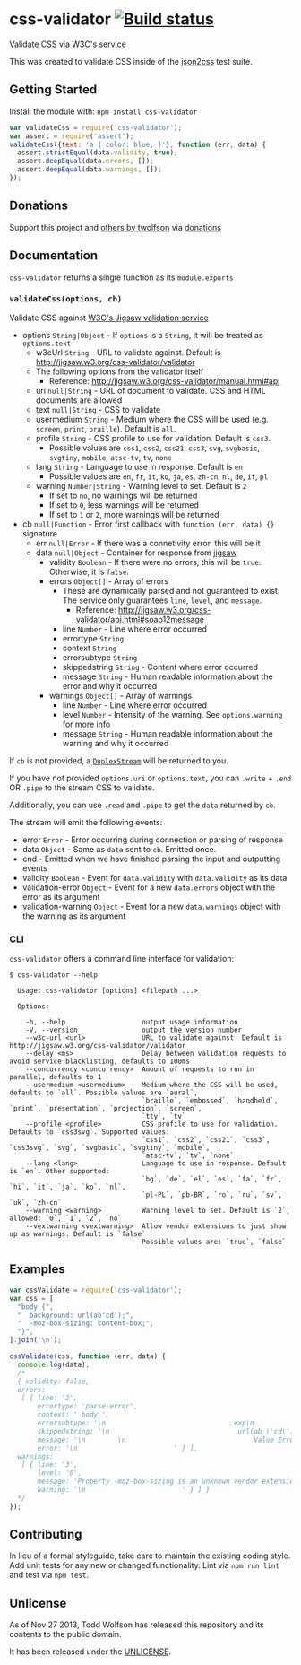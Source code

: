 # css-validator [![Build status](https://travis-ci.org/twolfson/css-validator.png?branch=master)](https://travis-ci.org/twolfson/css-validator)

Validate CSS via [W3C's service][jigsaw]

[jigsaw]: http://jigsaw.w3.org/css-validator/

This was created to validate CSS inside of the [json2css][] test suite.

[json2css]: https://github.com/twolfson/json2css

## Getting Started
Install the module with: `npm install css-validator`

```js
var validateCss = require('css-validator');
var assert = require('assert');
validateCss({text: 'a { color: blue; }'}, function (err, data) {
  assert.strictEqual(data.validity, true);
  assert.deepEqual(data.errors, []);
  assert.deepEqual(data.warnings, []);
});
```

## Donations
Support this project and [others by twolfson][projects] via [donations][support-me]

[projects]: http://twolfson.com/projects
[support-me]: http://twolfson.com/support-me

## Documentation
`css-validator` returns a single function as its `module.exports`

### `validateCss(options, cb)`
Validate CSS against [W3C's Jigsaw validation service][jigsaw]

- options `String|Object` - If `options` is a `String`, it will be treated as `options.text`
    - w3cUrl `String` - URL to validate against. Default is http://jigsaw.w3.org/css-validator/validator
    - The following options from the validator itself
        - Reference: http://jigsaw.w3.org/css-validator/manual.html#api
    - uri `null|String` - URL of document to validate. CSS and HTML documents are allowed
    - text `null|String` - CSS to validate
    - usermedium `String` - Medium where the CSS will be used (e.g. `screen`, `print`, `braille`). Default is `all`.
    - profile `String` - CSS profile to use for validation. Default is `css3`.
        - Possible values are
         `css1`, `css2`, `css21`, `css3`, `svg`, `svgbasic`, `svgtiny`, `mobile`, `atsc-tv`, `tv`, `none`
    - lang `String` - Language to use in response. Default is `en`
        - Possible values are `en`, `fr`, `it`, `ko`, `ja`, `es`, `zh-cn`, `nl`, `de`, `it`, `pl`
    - warning `Number|String` - Warning level to set. Default is `2`
        - If set to `no`, no warnings will be returned
        - If set to `0`, less warnings will be returned
        - If set to `1` or `2`, more warnings will be returned
- cb `null|Function` - Error first callback with `function (err, data) {}` signature
    - err `null|Error` - If there was a connetivity error, this will be it
    - data `null|Object` - Container for response from [jigsaw][]
        - validity `Boolean` - If there were no errors, this will be `true`. Otherwise, it is `false`.
        - errors `Object[]` - Array of errors
            - These are dynamically parsed and not guaranteed to exist. The service only guarantees `line`, `level`, and `message`.
                - Reference: http://jigsaw.w3.org/css-validator/api.html#soap12message
            - line `Number` - Line where error occurred
            - errortype `String`
            - context `String`
            - errorsubtype `String`
            - skippedstring `String` - Content where error occurred
            - message `String` - Human readable information about the error and why it occurred
        - warnings `Object[]` - Array of warnings
            - line `Number` - Line where error occurred
            - level `Number` - Intensity of the warning. See `options.warning` for more info
            - message `String` - Human readable information about the warning and why it occurred

If `cb` is not provided, a [`DuplexStream`][] will be returned to you.

If you have not provided `options.uri` or `options.text`, you can `.write` + `.end` OR `.pipe` to the stream CSS to validate.

Additionally, you can use `.read` and `.pipe` to get the `data` returned by `cb`.

The stream will emit the following events:

- error `Error` - Error occurring during connection or parsing of response
- data `Object` - Same as `data` sent to `cb`. Emitted once.
- end - Emitted when we have finished parsing the input and outputting events
- validity `Boolean` - Event for `data.validity` with `data.validity` as its data
- validation-error `Object` - Event for a new `data.errors` object with the error as its argument
- validation-warning `Object` - Event for a new `data.warnings` object with the warning as its argument

[`DuplexStream`]: https://github.com/isaacs/readable-stream#class-streamduplex

### CLI
`css-validator` offers a command line interface for validation:

```
$ css-validator --help

  Usage: css-validator [options] <filepath ...>

  Options:

    -h, --help                   output usage information
    -V, --version                output the version number
    --w3c-url <url>              URL to validate against. Default is http://jigsaw.w3.org/css-validator/validator
    --delay <ms>                 Delay between validation requests to avoid service blacklisting, defaults to 100ms
    --concurrency <concurrency>  Amount of requests to run in parallel, defaults to 1
    --usermedium <usermedium>    Medium where the CSS will be used, defaults to `all`. Possible values are `aural`,
                                 `braille`, `embossed`, `handheld`, `print`, `presentation`, `projection`, `screen`,
                                 `tty`, `tv`
    --profile <profile>          CSS profile to use for validation. Defaults to `css3svg`. Supported values:
                                 `css1`, `css2`, `css21`, `css3`, `css3svg`, `svg`, `svgbasic`, `svgtiny`, `mobile`,
                                 `atsc-tv`, `tv`, `none`
    --lang <lang>                Language to use in response. Default is `en`. Other supported: 
                                 `bg`, `de`, `el`, `es`, `fa`, `fr`, `hi`, `it`, `ja`, `ko`, `nl`,
                                 `pl-PL`, `pb-BR`, `ro`, `ru`, `sv`, `uk`, `zh-cn`
    --warning <warning>          Warning level to set. Default is `2`, allowed: `0`, `1`, `2`, `no`
    --vextwarning <vextwarning>  Allow vendor extensions to just show up as warnings. Default is `false`
                                 Possible values are: `true`, `false`
```

## Examples
```js
var cssValidate = require('css-validator');
var css = [
  "body {",
  "  background: url(ab'cd');",
  "  -moz-box-sizing: content-box;",
  "}",
].join('\n');

cssValidate(css, function (err, data) {
  console.log(data);
  /*
  { validity: false,
  errors:
   [ { line: '2',
       errortype: 'parse-error',
       context: ' body ',
       errorsubtype: '\n                                exp\n                            ',
       skippedstring: '\n                                url(ab \'cd\')\n                            ',
       message: '\n        \n                                Value Error :  background (nullcolors.html#propdef-background)\n        \n                                url(ab \'cd\') is not a background-color value : \n                            ',
       error: '\n                        ' } ],
  warnings:
   [ { line: '3',
       level: '0',
       message: 'Property -moz-box-sizing is an unknown vendor extension',
       warning: '\n                        ' } ] }
  */
});
```

## Contributing
In lieu of a formal styleguide, take care to maintain the existing coding style. Add unit tests for any new or changed functionality. Lint via `npm run lint` and test via `npm test`.

## Unlicense
As of Nov 27 2013, Todd Wolfson has released this repository and its contents to the public domain.

It has been released under the [UNLICENSE][].

[UNLICENSE]: UNLICENSE

